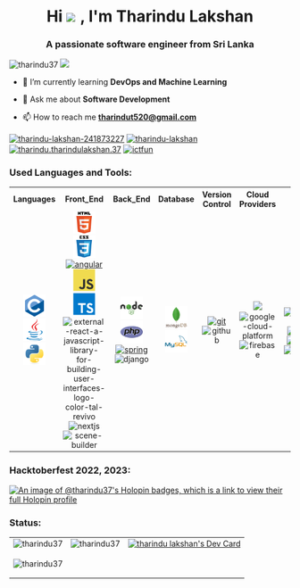 <h1 align="center">Hi <a target="_blank" rel="noopener noreferrer nofollow" href="https://raw.githubusercontent.com/MartinHeinz/MartinHeinz/master/wave.gif" data-target="animated-image.originalLink"><img width="25" src="https://raw.githubusercontent.com/MartinHeinz/MartinHeinz/master/wave.gif" style="max-width: 100%; display: inline-block;" data-target="animated-image.originalImage"></a>, I'm Tharindu Lakshan</h1>

<h3 align="center">A passionate software engineer from Sri Lanka</h3>

<p align="left"> <img src="https://komarev.com/ghpvc/?username=tharindu37&label=Profile%20views&color=0e75b6&style=flat" alt="tharindu37" /> 
<a target="_blank" rel="noopener noreferrer nofollow" href="https://raw.githubusercontent.com/ShahriarShafin/ShahriarShafin/main/Assets/handshake.gif" data-target="animated-image.originalLink"><img src="https://raw.githubusercontent.com/ShahriarShafin/ShahriarShafin/main/Assets/handshake.gif" style="max-width: 100%; display: inline-block;width:70px" data-target="animated-image.originalImage"></a>
</p>
  
- 🌱 I’m currently learning **DevOps and Machine Learning**

- 💬 Ask me about **Software Development**

- 📫 How to reach me **tharindut520@gmail.com**

<a href="https://github.com/Tharindu37" target="blank"><img align="center" src="https://raw.githubusercontent.com/rahuldkjain/github-profile-readme-generator/master/src/images/icons/Social/linked-in-alt.svg" alt="tharindu-lakshan-241873227" height="30" width="40" /></a>
<a href="https://stackoverflow.com/users/19528572/tharindu-lakshan" target="blank"><img align="center" src="https://raw.githubusercontent.com/rahuldkjain/github-profile-readme-generator/master/src/images/icons/Social/stack-overflow.svg" alt="tharindu-lakshan" height="30" width="40" /></a>
<a href="https://www.facebook.com/tharindu.tharindulakshan.37/" target="blank"><img align="center" src="https://raw.githubusercontent.com/rahuldkjain/github-profile-readme-generator/master/src/images/icons/Social/facebook.svg" alt="tharindu.tharindulakshan.37" height="30" width="40" /></a>
<a href="https://www.youtube.com/channel/UCQtGi-QSZqQW1_53Pt4HM-Q" target="blank"><img align="center" src="https://raw.githubusercontent.com/rahuldkjain/github-profile-readme-generator/master/src/images/icons/Social/youtube.svg" alt="ictfun" height="30" width="40" /></a>
</p>

<h3 align="left">Used Languages and Tools:</h3>
<table>
  <tr>
    <th>Languages</th>
    <th>Front_End</th>
    <th>Back_End</th>
    <th>Database</th>
    <th>Version Control</th>
    <th>Cloud Providers</th>
    <th>Devops</th>
    <th>Mobile development</th>
    <th>Artificial Intelligence(ML/DL)</th>
    <th>Big_Data</th>
    <th>Blockchain</th>
    <th>UI UX Design</th>
    <th>Project Management</th>
    <th>Softeare Testing</th>
  </tr>
  <tr align="center">
    <td>
      <a href="https://www.cprogramming.com/" target="_blank" rel="noreferrer"> <img src="https://raw.githubusercontent.com/devicons/devicon/master/icons/c/c-original.svg" alt="c" width="40" height="40"/>
</a>
<a href="https://www.java.com" target="_blank" rel="noreferrer"> <img src="https://raw.githubusercontent.com/devicons/devicon/master/icons/java/java-original.svg" alt="java" width="40" height="40"/> </a>
<a href="https://www.python.org" target="_blank" rel="noreferrer"> <img src="https://raw.githubusercontent.com/devicons/devicon/master/icons/python/python-original.svg" alt="python" width="40" height="40"/> </a>
    </td>
    <td>
      <a href="https://www.w3.org/html/" target="_blank" rel="noreferrer"> <img src="https://raw.githubusercontent.com/devicons/devicon/master/icons/html5/html5-original-wordmark.svg" alt="html5" width="40" height="40"/> </a>
<a href="https://www.w3schools.com/css/" target="_blank" rel="noreferrer"> <img src="https://raw.githubusercontent.com/devicons/devicon/master/icons/css3/css3-original-wordmark.svg" alt="css3" width="40" height="40"/> </a>
<a href="https://angular.io" target="_blank" rel="noreferrer"> <img src="https://angular.io/assets/images/logos/angular/angular.svg" alt="angular" width="40" height="40"/> </a>
<a href="https://developer.mozilla.org/en-US/docs/Web/JavaScript" target="_blank" rel="noreferrer"> <img src="https://raw.githubusercontent.com/devicons/devicon/master/icons/javascript/javascript-original.svg" alt="javascript" width="40" height="40"/> </a>
<a href="https://www.typescriptlang.org/" target="_blank" rel="noreferrer"> <img src="https://raw.githubusercontent.com/devicons/devicon/master/icons/typescript/typescript-original.svg" alt="typescript" width="40" height="40"/> </a>
      <img width="48" height="48" src="https://img.icons8.com/external-tal-revivo-color-tal-revivo/48/external-react-a-javascript-library-for-building-user-interfaces-logo-color-tal-revivo.png" alt="external-react-a-javascript-library-for-building-user-interfaces-logo-color-tal-revivo"/>
      <img width="48" height="48" src="https://img.icons8.com/fluency-systems-filled/48/nextjs.png" alt="nextjs"/>
      <img width="40" height="40" src="https://img.icons8.com/nolan/40/scene-builder.png" alt="scene-builder"/>
    </td>
    <td>
      <a href="https://nodejs.org" target="_blank" rel="noreferrer"> <img src="https://raw.githubusercontent.com/devicons/devicon/master/icons/nodejs/nodejs-original-wordmark.svg" alt="nodejs" width="40" height="40"/> </a>
<a href="https://www.php.net" target="_blank" rel="noreferrer"> <img src="https://raw.githubusercontent.com/devicons/devicon/master/icons/php/php-original.svg" alt="php" width="40" height="40"/> </a>
<a href="https://spring.io/" target="_blank" rel="noreferrer"> <img src="https://www.vectorlogo.zone/logos/springio/springio-icon.svg" alt="spring" width="40" height="40"/> </a>
      <img width="50" height="50" src="https://img.icons8.com/material-rounded/48/django.png" alt="django"/>
    </td>
    <td>
      <a href="https://www.mongodb.com/" target="_blank" rel="noreferrer"> <img src="https://raw.githubusercontent.com/devicons/devicon/master/icons/mongodb/mongodb-original-wordmark.svg" alt="mongodb" width="40" height="40"/> </a>
<a href="https://www.mysql.com/" target="_blank" rel="noreferrer"> <img src="https://raw.githubusercontent.com/devicons/devicon/master/icons/mysql/mysql-original-wordmark.svg" alt="mysql" width="40" height="40"/> </a>
    </td>
    <td>
      <a href="https://git-scm.com/" target="_blank" rel="noreferrer"> <img src="https://www.vectorlogo.zone/logos/git-scm/git-scm-icon.svg" alt="git" width="40" height="40"/> </a>
      <img width="48" height="48" src="https://img.icons8.com/ios-glyphs/30/github.png" alt="github"/>
    </td>
    <td>
      <img src="https://img.icons8.com/color/40/null/amazon-web-services.png"/>
      <img width="48" height="48" src="https://img.icons8.com/color/48/google-cloud-platform.png" alt="google-cloud-platform"/>
      <img width="48" height="48" src="https://img.icons8.com/color/48/firebase.png" alt="firebase"/>
    </td>
    <td>
      <img src="https://img.icons8.com/fluency/40/null/docker.png"/>
      <img width="48" height="48" src="https://img.icons8.com/color/48/kubernetes.png" alt="kubernetes"/>
      <img width="48" height="48" src="https://img.icons8.com/color/48/jenkins.png" alt="jenkins"/>
      <img width="48" height="48" src="https://img.icons8.com/color/48/ansible.png" alt="ansible"/>
      <img width="48" height="48" src="https://img.icons8.com/color/48/terraform.png" alt="terraform"/>
    </td>
    <td>
      <img src="https://img.icons8.com/color/48/null/react-native.png"/>
      <img width="48" height="48" src="https://img.icons8.com/fluency/48/android-os.png" alt="android-os"/>
    </td>
    <td>
      <img width="48" height="48" src="https://img.icons8.com/color/48/tensorflow.png" alt="tensorflow"/>
      <img width="48" height="48" src="https://img.icons8.com/material/48/keras.png" alt="keras"/>
      <img width="48" height="48" src="https://img.icons8.com/color/48/numpy.png" alt="numpy"/>
      <img width="48" height="48" src="https://img.icons8.com/color/48/pandas.png" alt="pandas"/>
      <img width="48" height="48" src="https://img.icons8.com/fluency/48/opencv.png" alt="opencv"/>
    </td>
    <td>
      <img width="48" height="48" src="https://img.icons8.com/color/48/hadoop-distributed-file-system.png" alt="hadoop-distributed-file-system"/>
    </td>
    <td>
      <img width="48" height="48" src="https://github.com/Tharindu37/ProSolutions/blob/development/hyperledger_fabric.png"/>
    </td>
    <td>
      <img width="48" height="48" src="https://img.icons8.com/color/48/figma--v1.png" alt="figma--v1"/>
    </td>
    <td>
      <img width="48" height="48" src="https://img.icons8.com/color/48/jira.png" alt="jira"/>
      <img width="50" height="50" src="https://img.icons8.com/bubbles/50/clickup.png" alt="clickup"/>
    </td>
    <td>
      <img width="48" height="48" src="https://img.icons8.com/color/48/selenium-test-automation.png" alt="selenium-test-automation"/>
    </td>
  </tr>
</table>

<h3 align="left">Hacktoberfest 2022, 2023:</h3>

[![An image of @tharindu37's Holopin badges, which is a link to view their full Holopin profile](https://holopin.me/tharindu37)](https://holopin.io/@tharindu37) 

<h3 align="left">Status:</h3>
<table>
<tr>
  <td><img src="https://github-readme-stats.vercel.app/api?username=tharindu37&show_icons=true&locale=en" alt="tharindu37" width="400"/></td>
  <td><img src="https://github-readme-stats.vercel.app/api/top-langs?username=tharindu37&show_icons=true&locale=en&layout=compact" alt="tharindu37" /></td>
  <td><a href="https://app.daily.dev/tharinduDev"><img src="https://api.daily.dev/devcards/a5d002b3a47b48a8b42187cfbd8a5131.png?r=ssb" width="120" alt="tharindu lakshan's Dev Card"/></a></td>
</tr>
  <tr>
  <td colspan="3"><p><img src="https://github-readme-streak-stats.herokuapp.com/?user=tharindu37&" alt="tharindu37" width="400"/></p></td>
  </tr>
</table>
